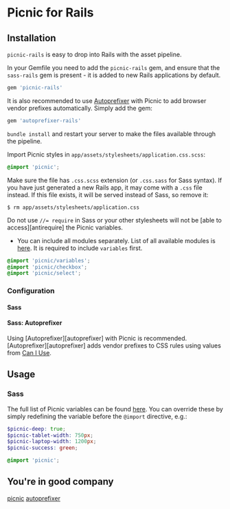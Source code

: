 # Picnic for Rails

## Installation

`picnic-rails` is easy to drop into Rails with the asset pipeline.

In your Gemfile you need to add the `picnic-rails` gem, and ensure that the `sass-rails` gem is present - it is added to new Rails applications by default.

```ruby
gem 'picnic-rails'
```

It is also recommended to use [Autoprefixer](https://github.com/ai/autoprefixer-rails) with Picnic
to add browser vendor prefixes automatically. Simply add the gem:

```ruby
gem 'autoprefixer-rails'
```

`bundle install` and restart your server to make the files available through the pipeline.

Import Picnic styles in `app/assets/stylesheets/application.css.scss`:

```scss
@import 'picnic';
```

Make sure the file has `.css.scss` extension (or `.css.sass` for Sass syntax). If you have just generated a new Rails app,
it may come with a `.css` file instead. If this file exists, it will be served instead of Sass, so remove it:

```console
$ rm app/assets/stylesheets/application.css
```

Do not use `//= require` in Sass or your other stylesheets will not be [able to access][antirequire] the Picnic variables.


* You can include all modules separately. List of all available modules is [here](/app/assets/stylesheets/picnic.scss). It is required to include `variables` first.

```scss
@import 'picnic/variables';
@import 'picnic/checkbox';
@import 'picnic/select';
```

### Configuration

#### Sass

#### Sass: Autoprefixer

Using [Autoprefixer][autoprefixer] with Picnic is recommended.
[Autoprefixer][autoprefixer] adds vendor prefixes to CSS rules using values from [Can I Use](http://caniuse.com/).


## Usage

### Sass

The full list of Picnic variables can be found [here](/app/assets/stylesheets/picnic/_variables.scss). You can override these by simply redefining the variable before the `@import` directive, e.g.:

```scss
$picnic-deep: true;
$picnic-tablet-width: 750px;
$picnic-laptop-width: 1200px;
$picnic-success: green;

@import 'picnic';
```

## You're in good company

[picnic](https://github.com/picnicss/picnic)
[autoprefixer](https://github.com/ai/autoprefixer)
